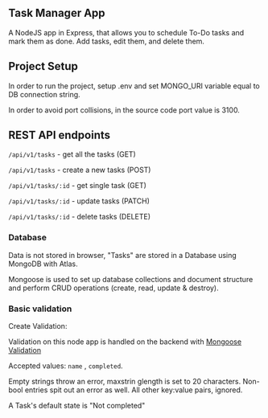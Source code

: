 ## Task Manager App

A NodeJS app in Express, that allows you to schedule To-Do tasks and mark them as done. Add tasks, edit them, and delete them.

## Project Setup

In order to run the project, setup .env and set MONGO_URI variable equal to DB connection string.

In order to avoid port collisions, in the source code port value is 3100.

## REST API endpoints

`/api/v1/tasks` - get all the tasks (GET)

`/api/v1/tasks` - create a new tasks (POST)

`/api/v1/tasks/:id` - get single task (GET)

`/api/v1/tasks/:id` - update tasks (PATCH)

`/api/v1/tasks/:id` - delete tasks (DELETE)

### Database

Data is not stored in browser, "Tasks" are stored in a Database using MongoDB with Atlas.

Mongoose is used to set up database collections and document structure and perform CRUD operations (create, read, update & destroy).

### Basic validation

Create Validation:

Validation on this node app is handled on the backend with [Mongoose Validation](https://mongoosejs.com/docs/validation.html)

Accepted values: `name` , `completed`.

Empty strings throw an error, maxstrin glength is set to 20 characters. Non-bool entries spit out an error as well. All other key:value pairs, ignored.

A Task's default state is "Not completed"

